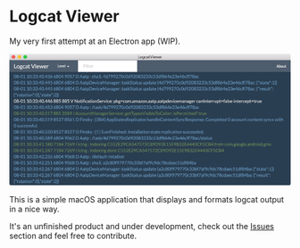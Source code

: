 # Logcat Viewer
My very first attempt at an Electron app (WIP).

![screenshot](logcat-screenshot.png)

This is a simple macOS application that displays and formats logcat output in a nice way.

It's an unfinished product and under development, check out the [Issues](https://github.com/Sloy/logcat-viewer/issues) section and feel free to contribute.
